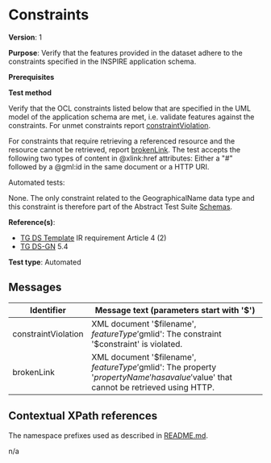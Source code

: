 # Constraints

**Version**: 1

**Purpose**: Verify that the features provided in the dataset adhere to the constraints specified in the INSPIRE application schema.

**Prerequisites**

**Test method**

Verify that the OCL constraints listed below that are specified in the UML model of the application schema are met, i.e. validate features against the constraints. For unmet constraints report [constraintViolation](#constraintViolation). 

For constraints that require retrieving a referenced resource and the resource cannot be retrieved, report [brokenLink](#brokenLink). The test accepts the following two types of content in @xlink:href attributes: Either a "#" followed by a @gml:id in the same document or a HTTP URI.

Automated tests:

None. The only constraint related to the GeographicalName data type and this constraint is therefore part of the Abstract Test Suite [Schemas](http://inspire.ec.europa.eu/id/ats/data/3.0rc3/schemas).

**Reference(s)**: 

* [TG DS Template](http://inspire.ec.europa.eu/id/ats/data-gn/3.2/gn-as/README#ref_TG_DS_tmpl) IR requirement Article 4 (2)
* [TG DS-GN](http://inspire.ec.europa.eu/id/ats/data-gn/3.2/gn-as/README#ref_TG_DS_GN) 5.4

**Test type**: Automated

## Messages

Identifier  |  Message text (parameters start with '$')
---------------------------------------------------------- | -------------------------------------------------------------------------
constraintViolation <a name="constraintViolation"/>  |  XML document '$filename', $featureType '$gmlid': The constraint '$constraint' is violated.
brokenLink <a name="brokenLink"/>  |  XML document '$filename', $featureType '$gmlid': The property '$propertyName' has a value '$value' that cannot be retrieved using HTTP.

## Contextual XPath references

The namespace prefixes used as described in [README.md](http://inspire.ec.europa.eu/id/ats/data-gn/3.2/gn-as/README#namespaces).

n/a